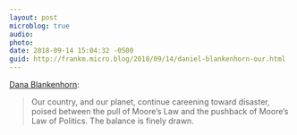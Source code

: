 ```yaml
---
layout: post
microblog: true
audio: 
photo: 
date: 2018-09-14 15:04:32 -0500
guid: http://frankm.micro.blog/2018/09/14/daniel-blankenhorn-our.html
---
```

[Dana Blankenhorn](http://www.danablankenhorn.com/2018/09/moores-law-of-politics.html):
>Our country, and our planet, continue careening toward disaster, poised between the pull of Moore’s Law and the pushback of Moore’s Law of Politics. The balance is finely drawn.
